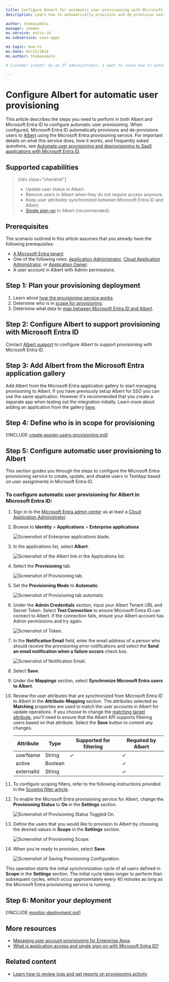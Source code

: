 ```yaml
---
title: Configure Albert for automatic user provisioning with Microsoft Entra ID
description: Learn how to automatically provision and de-provision user accounts from Microsoft Entra ID to Albert.

author: thomasakelo
manager: jeedes
ms.service: entra-id
ms.subservice: saas-apps

ms.topic: how-to
ms.date: 03/25/2024
ms.author: thomasakelo

# Customer intent: As an IT administrator, I want to learn how to automatically provision and deprovision user accounts from Microsoft Entra ID to Albert so that I can streamline the user management process and ensure that users have the appropriate access to Albert.

---
```


# Configure Albert for automatic user provisioning

This article describes the steps you need to perform in both Albert and Microsoft Entra ID to configure automatic user provisioning. When configured, Microsoft Entra ID automatically provisions and de-provisions users to [Albert](https://www.albertinvent.com/) using the Microsoft Entra provisioning service. For important details on what this service does, how it works, and frequently asked questions, see [Automate user provisioning and deprovisioning to SaaS applications with Microsoft Entra ID](~/identity/app-provisioning/user-provisioning.md). 


## Supported capabilities
> [!div class="checklist"]
> * Update user status in Albert.
> * Remove users in Albert when they do not require access anymore.
> * Keep user attributes synchronized between Microsoft Entra ID and Albert.
> * [Single sign-on](~/identity/enterprise-apps/add-application-portal-setup-oidc-sso.md) to Albert (recommended).

## Prerequisites

The scenario outlined in this article assumes that you already have the following prerequisites:

* [A Microsoft Entra tenant](~/identity-platform/quickstart-create-new-tenant.md) 
* One of the following roles: [Application Administrator](/entra/identity/role-based-access-control/permissions-reference#application-administrator), [Cloud Application Administrator](/entra/identity/role-based-access-control/permissions-reference#cloud-application-administrator), or [Application Owner](/entra/fundamentals/users-default-permissions#owned-enterprise-applications).
* A user account in Albert with Admin permissions.

## Step 1: Plan your provisioning deployment
1. Learn about [how the provisioning service works](~/identity/app-provisioning/user-provisioning.md).
1. Determine who is in [scope for provisioning](~/identity/app-provisioning/define-conditional-rules-for-provisioning-user-accounts.md).
1. Determine what data to [map between Microsoft Entra ID and Albert](~/identity/app-provisioning/customize-application-attributes.md).

<a name='step-2-configure-albert-to-support-provisioning-with-azure-ad'></a>

## Step 2: Configure Albert to support provisioning with Microsoft Entra ID
Contact [Albert support](mailto:support@albertinvent.com) to configure Albert to support provisioning with Microsoft Entra ID.

<a name='step-3-add-albert-from-the-azure-ad-application-gallery'></a>

## Step 3: Add Albert from the Microsoft Entra application gallery

Add Albert from the Microsoft Entra application gallery to start managing provisioning to Albert. If you have previously setup Albert for SSO you can use the same application. However it's recommended that you create a separate app when testing out the integration initially. Learn more about adding an application from the gallery [here](~/identity/enterprise-apps/add-application-portal.md). 

## Step 4: Define who is in scope for provisioning 

[!INCLUDE [create-assign-users-provisioning.md](~/identity/saas-apps/includes/create-assign-users-provisioning.md)]

## Step 5: Configure automatic user provisioning to Albert 

This section guides you through the steps to configure the Microsoft Entra provisioning service to create, update, and disable users in TestApp based on user assignments in Microsoft Entra ID.

<a name='to-configure-automatic-user-provisioning-for-albert-in-azure-ad'></a>

### To configure automatic user provisioning for Albert in Microsoft Entra ID:

1. Sign in to the [Microsoft Entra admin center](https://entra.microsoft.com) as at least a [Cloud Application Administrator](~/identity/role-based-access-control/permissions-reference.md#cloud-application-administrator).
1. Browse to **Identity** > **Applications** > **Enterprise applications**

	![Screenshot of Enterprise applications blade.](common/enterprise-applications.png)

1. In the applications list, select **Albert**.

	![Screenshot of the Albert link in the Applications list.](common/all-applications.png)

1. Select the **Provisioning** tab.

	![Screenshot of Provisioning tab.](common/provisioning.png)

1. Set the **Provisioning Mode** to **Automatic**.

	![Screenshot of Provisioning tab automatic.](common/provisioning-automatic.png)

1. Under the **Admin Credentials** section, input your Albert Tenant URL and Secret Token. Select **Test Connection** to ensure Microsoft Entra ID can connect to Albert. If the connection fails, ensure your Albert account has Admin permissions and try again.

 	![Screenshot of Token.](common/provisioning-testconnection-tenanturltoken.png)

1. In the **Notification Email** field, enter the email address of a person who should receive the provisioning error notifications and select the **Send an email notification when a failure occurs** check box.

	![Screenshot of Notification Email.](common/provisioning-notification-email.png)

1. Select **Save**.

1. Under the **Mappings** section, select **Synchronize Microsoft Entra users to Albert**.

1. Review the user attributes that are synchronized from Microsoft Entra ID to Albert in the **Attribute-Mapping** section. The attributes selected as **Matching** properties are used to match the user accounts in Albert for update operations. If you choose to change the [matching target attribute](~/identity/app-provisioning/customize-application-attributes.md), you'll need to ensure that the Albert API supports filtering users based on that attribute. Select the **Save** button to commit any changes.

   |Attribute|Type|Supported for filtering|Required by Albert|
   |---|---|---|---|
   |userName|String|&check;|&check;
   |active|Boolean||&check;
   |externalId|String||&check;

1. To configure scoping filters, refer to the following instructions provided in the [Scoping filter  article](~/identity/app-provisioning/define-conditional-rules-for-provisioning-user-accounts.md).

1. To enable the Microsoft Entra provisioning service for Albert, change the **Provisioning Status** to **On** in the **Settings** section.

	![Screenshot of Provisioning Status Toggled On.](common/provisioning-toggle-on.png)

1. Define the users that you would like to provision to Albert by choosing the desired values in **Scope** in the **Settings** section.

	![Screenshot of Provisioning Scope.](common/provisioning-scope.png)

1. When you're ready to provision, select **Save**.

	![Screenshot of Saving Provisioning Configuration.](common/provisioning-configuration-save.png)

This operation starts the initial synchronization cycle of all users defined in **Scope** in the **Settings** section. The initial cycle takes longer to perform than subsequent cycles, which occur approximately every 40 minutes as long as the Microsoft Entra provisioning service is running. 

## Step 6: Monitor your deployment

[!INCLUDE [monitor-deployment.md](~/identity/saas-apps/includes/monitor-deployment.md)]

## More resources

* [Managing user account provisioning for Enterprise Apps](~/identity/app-provisioning/configure-automatic-user-provisioning-portal.md)
* [What is application access and single sign-on with Microsoft Entra ID?](~/identity/enterprise-apps/what-is-single-sign-on.md)

## Related content

* [Learn how to review logs and get reports on provisioning activity](~/identity/app-provisioning/check-status-user-account-provisioning.md)

